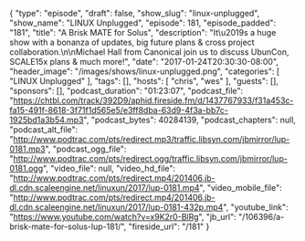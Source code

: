 {
  "type": "episode",
  "draft": false,
  "show_slug": "linux-unplugged",
  "show_name": "LINUX Unplugged",
  "episode": 181,
  "episode_padded": "181",
  "title": "A Brisk MATE for Solus",
  "description": "It\u2019s a huge show with a bonanza of updates, big future plans & cross project collaboration.\n\nMichael Hall from Canonical join us to discuss UbunCon, SCALE15x plans & much more!",
  "date": "2017-01-24T20:30:30-08:00",
  "header_image": "/images/shows/linux-unplugged.png",
  "categories": [
    "LINUX Unplugged"
  ],
  "tags": [],
  "hosts": [
    "chris",
    "wes"
  ],
  "guests": [],
  "sponsors": [],
  "podcast_duration": "01:23:07",
  "podcast_file": "https://chtbl.com/track/392D9/aphid.fireside.fm/d/1437767933/f31a453c-fa15-491f-8618-3f71f1d565e5/e3ff8dba-63d9-4f3a-bb7c-1925bd1a3b54.mp3",
  "podcast_bytes": 40284139,
  "podcast_chapters": null,
  "podcast_alt_file": "http://www.podtrac.com/pts/redirect.mp3/traffic.libsyn.com/jbmirror/lup-0181.mp3",
  "podcast_ogg_file": "http://www.podtrac.com/pts/redirect.ogg/traffic.libsyn.com/jbmirror/lup-0181.ogg",
  "video_file": null,
  "video_hd_file": "http://www.podtrac.com/pts/redirect.mp4/201406.jb-dl.cdn.scaleengine.net/linuxun/2017/lup-0181.mp4",
  "video_mobile_file": "http://www.podtrac.com/pts/redirect.mp4/201406.jb-dl.cdn.scaleengine.net/linuxun/2017/lup-0181-432p.mp4",
  "youtube_link": "https://www.youtube.com/watch?v=x9K2r0-BlRg",
  "jb_url": "/106396/a-brisk-mate-for-solus-lup-181/",
  "fireside_url": "/181"
}


